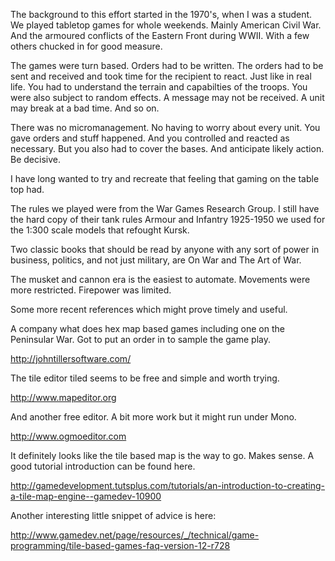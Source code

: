 The background to this effort started in the 1970's, when I was a student.
We played tabletop games for whole weekends. Mainly American Civil War.
And the armoured conflicts of the Eastern Front during WWII. With a few 
others chucked in for good measure.

The games were turn based. Orders had to be written. The orders had to be
sent and received and took time for the recipient to react. Just like in
real life. You had to understand the terrain and capabilties of the troops.
You were also subject to random effects. A message may not be received. A
unit may break at a bad time. And so on.

There was no micromanagement. No having to worry about every unit. You gave
orders and stuff happened. And you controlled and reacted as necessary. But
you also had to cover the bases. And anticipate likely action. Be decisive.

I have long wanted to try and recreate that feeling that gaming on the table
top had.

The rules we played were from the War Games Research Group. I still have the
hard copy of their tank rules Armour and Infantry 1925-1950 we used for the
1:300 scale models that refought Kursk.

Two classic books that should be read by anyone with any sort of
power in business, politics, and not just military, are On War and The Art of
War. 

The musket and cannon era is the easiest to automate. Movements were more
restricted. Firepower was limited. 

Some more recent references which might prove timely and useful.

A company what does hex map based games including one on the Peninsular War. Got
to put an order in to sample the game play. 

http://johntillersoftware.com/

The tile editor tiled seems to be free and simple and worth trying.

http://www.mapeditor.org

And another free editor. A bit more work but it might run under Mono.

http://www.ogmoeditor.com

It definitely looks like the tile based map is the way to go. Makes sense. A good tutorial
introduction can be found here.

http://gamedevelopment.tutsplus.com/tutorials/an-introduction-to-creating-a-tile-map-engine--gamedev-10900

Another interesting little snippet of advice is here:

http://www.gamedev.net/page/resources/_/technical/game-programming/tile-based-games-faq-version-12-r728

